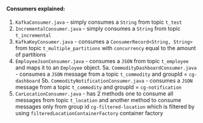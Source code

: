 #### Consumers explained:
1. `KafkaConsumer.java` - simply consumes a `String` from topic `t_test`
2. `IncrementalConsumer.java` - simply consumes a `String` from topic `t_incremental`
3. `KafkaKeyConsumer.java` - consumes a `ConsumerRecord<String, String>` from topic `t_multiple_partitions` 
with `concurrency` equal to the amount of partitions
4. `EmployeeJsonConsumer.java` - consumes a `JSON` from topic `t_employee` and maps it to an `Employee` object.
5a. `CommodityDashboardConsumer.java` - consumes a `JSON` message from a topic `t_commodity` and groupId = `cg-dashboard`
5b. `CommodityNotificationConsumer.java` - consumes a `JSON` message from a topic `t_commodity` and groupId = `cg-notification`
6. `CarLocationConsumer.java` - has 2 methods one to consume all messages from topic `t_location` 
and another method to consume messages only from group id `cg-filtered-location` 
which is filtered by using `filteredLocationContainerFactory` container factory